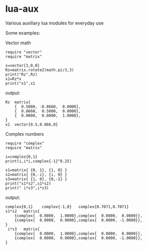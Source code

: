 # lua-aux
Various auxiliary lua modules for everyday use

Some examples:

Vector math
```
require "vector"
require "matrix"

x=vector{1,0,0}
Rz=matrix.rotateZ(math.pi/3,3)
print("Rz",Rz)
x1=Rz*x
print("x1",x1
```
output:
```
Rz	matrix{
	{  0.5000, -0.8660,  0.0000},
	{  0.8660,  0.5000,  0.0000},
	{  0.0000,  0.0000,  1.0000},
}
x1	vector{0.5,0.866,0}
```

Complex numbers
```
require "complex"
require "matrix"

i=complex{0,1}
print(i,i*i,complex{-1}^0.25)

s1=matrix{ {0, 1}, {1, 0} }
s2=matrix{ {0,-i}, {i, 0} }
s3=matrix{ {1, 0}, {0,-1} }
print("s1*s2",s1*s2)
print(" i*s3",i*s3)
```
output:
```
complex{0,1}	complex{-1,0}	complex{0.7071,0.7071}
s1*s2	matrix{
	{complex{  0.0000,  1.0000},complex{  0.0000,  0.0000}},
	{complex{  0.0000,  0.0000},complex{  0.0000, -1.0000}},
}
 i*s3	matrix{
	{complex{  0.0000,  1.0000},complex{  0.0000,  0.0000}},
	{complex{  0.0000,  0.0000},complex{  0.0000, -1.0000}},
}
```

